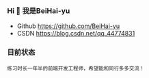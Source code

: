 ### Hi 👋 我是BeiHai-yu
- Github https://github.com/BeiHai-yu
- CSDN   https://blog.csdn.net/qq_44774831 

### 目前状态
    练习时长一年半的前端开发工程师，希望能和同行多多交流！
    
<!--
**BeiHai-yu/BeiHai-yu** is a ✨ _special_ ✨ repository because its `README.md` (this file) appears on your GitHub profile.

Here are some ideas to get you started:

- 🔭 I’m currently working on ...
- 🌱 I’m currently learning ...
- 👯 I’m looking to collaborate on ...
- 🤔 I’m looking for help with ...
- 💬 Ask me about ...
- 📫 How to reach me: ...
- 😄 Pronouns: ...
- ⚡ Fun fact: ...
-->

